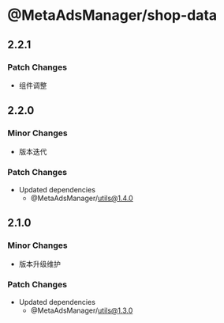 # @MetaAdsManager/shop-data

## 2.2.1

### Patch Changes

- 组件调整

## 2.2.0

### Minor Changes

- 版本迭代

### Patch Changes

- Updated dependencies
  - @MetaAdsManager/utils@1.4.0

## 2.1.0

### Minor Changes

- 版本升级维护

### Patch Changes

- Updated dependencies
  - @MetaAdsManager/utils@1.3.0

